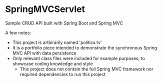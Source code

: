 # SpringMVCServlet
Sample CRUD API built with Spring Boot and Spring MVC

A few notes:

* This project is artbirarily named 'politics.tv'
* It is a portfolio piece intended to demonstrate the synchronous Spring MVC API with data persistence
* Only relevant class files were included for example purposes; to showcase coding knowledge and style
	* This project does not contain the full Spring MVC framework nor required dependencies to run this project